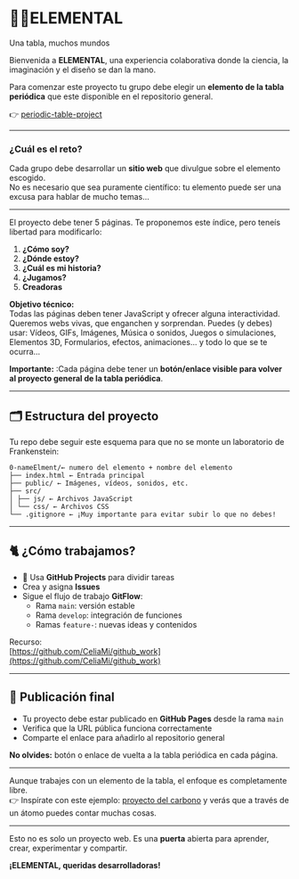 # 👩‍🚀**ELEMENTAL** 
Una tabla, muchos mundos

Bienvenida a **ELEMENTAL**, una experiencia colaborativa donde la ciencia, la imaginación y el diseño se dan la mano.  

Para comenzar este proyecto tu grupo debe elegir un **elemento de la tabla periódica** que este disponible en el repositorio general.

👉 [periodic-table-project](https://github.com/CeliaMi/periodic-table-project)

---

### ¿Cuál es el reto?

Cada grupo debe desarrollar un **sitio web** que divulgue sobre el elemento escogido.  
No es necesario que sea puramente científico: tu elemento puede ser una excusa para hablar de mucho temas...

---

El proyecto debe tener 5 páginas.
Te proponemos este índice, pero teneís libertad para modificarlo:

1.  **¿Cómo soy?**  
2.  **¿Dónde estoy?**  
3.  **¿Cuál es mi historia?**  
4.  **¿Jugamos?**  
5.  **Creadoras**  

 **Objetivo técnico:**  
Todas las páginas deben tener JavaScript y ofrecer alguna interactividad.
Queremos webs vivas, que enganchen y sorprendan. Puedes (y debes) usar:
Vídeos, GIFs, Imágenes, Música o sonidos, Juegos o simulaciones, Elementos 3D, Formularios, efectos, animaciones... y todo lo que se te ocurra...

**Importante:**  :Cada página debe tener un **botón/enlace visible para volver al proyecto general de la tabla periódica**.

---

## 🗂️ Estructura del proyecto

Tu repo debe seguir este esquema para que no se monte un laboratorio de Frankenstein:
````
0-nameElment/← numero del elemento + nombre del elemento
├── index.html ← Entrada principal
├── public/ ← Imágenes, vídeos, sonidos, etc.
├── src/
│ ├── js/ ← Archivos JavaScript
│ └── css/ ← Archivos CSS
└── .gitignore ← ¡Muy importante para evitar subir lo que no debes!
````
---

## 🐈 ¿Cómo trabajamos?


- 📌 Usa **GitHub Projects** para dividir tareas
-  Crea y asigna **Issues**
-  Sigue el flujo de trabajo **GitFlow**:
   - Rama `main`: versión estable
   - Rama `develop`: integración de funciones
   - Ramas `feature-`: nuevas ideas y contenidos

Recurso:   
[https://github.com/CeliaMi/github_work](https://github.com/CeliaMi/github_work)

---

## 🚀 Publicación final

- Tu proyecto debe estar publicado en **GitHub Pages** desde la rama `main`
- Verifica que la URL pública funciona correctamente
- Comparte el enlace para añadirlo al repositorio general

 **No olvides:** botón o enlace de vuelta a la tabla periódica en cada página.

---


Aunque trabajes con un elemento de la tabla, el enfoque es completamente libre.  
👉 Inspírate con este ejemplo: [proyecto del carbono](https://github.com/CeliaMi/6-carbon) y verás que a través de un átomo puedes contar muchas cosas.

---


Esto no es solo un proyecto web.
Es una **puerta** abierta para aprender, crear, experimentar y compartir.


**¡ELEMENTAL, queridas desarrolladoras!**







